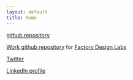 ```yaml
---
layout: default
title: Home
---
```

[github repository](http://github.com/mkitt "github.com/mkitt")

[Work github repository](http://github.com/factorylabs "github.com/factorylabs") for [Factory Design Labs](http://www.factorylabs.com/ "Factory Design Labs")

[Twitter](http://twitter.com/matthewkitt "twitter")

[LinkedIn profile](http://www.linkedin.com/pub/matthew-kitt/4/9b1/934 "profile")